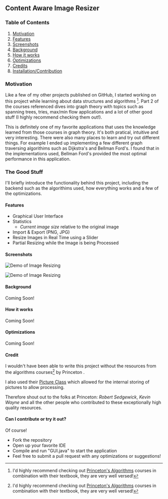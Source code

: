 ## Content Aware Image Resizer

### Table of Contents
1. [Motivation](#Motivation)
2. [Features](#Features)
3. [Screenshots](#Screenshots)
4. [Background](#Background)
5. [How it works](#How-it-works)
6. [Optimizations](#Optimizations)
7. [Credits](#Credit)
8. [Installation/Contribution](#Can-I-contribute-or-try-it-out?)

### Motivation
Like a few of my other projects published on GitHub, I started working on this project while learning about data structures and algorithms [^1]. Part 2 of the  courses referenced dives into graph theory with topics such as spanning trees, tries, max/min flow applications and a lot of other good stuff (I highly recommend checking them out!).   

This is definitely one of my favorite applications that uses the knowledge learned from those courses in graph theory. It's both pratical, intuitive and very interesting. There were also many places to learn and try out different things. For example I ended up implementing a few different graph traversing algorithims such as Dijkstra's and Bellman Ford's. I found that in the implementations used, Bellman Ford's provided the most optimal performance in this application.

### The Good Stuff
I'll briefly introduce the functionality behind this project, including the backend such as the algorithims used, how everything works and a few of the optimizations.

#### Features
- Graphical User Interface
- Statistics 
   - _Current image size_ relative to the original image
- Import & Export  (PNG, JPG)
- Resize Images in Real Time using a Slider
- Partial Resizing while the Image is being Processed

#### Screenshots
![Demo of Image Resizing](https://user-images.githubusercontent.com/61364811/103141219-948e8c80-46bf-11eb-9ec2-6d98405622a7.gif)

![Demo of Image Resizing](https://user-images.githubusercontent.com/61364811/103141220-97897d00-46bf-11eb-81e0-290522555f89.gif)


#### Background
Coming Soon!

#### How it works
Coming Soon!

#### Optimizations
Coming Soon!

#### Credit
I wouldn't have been able to write this project without the resources from the algorithms courses[^1] by Princeton . 


I also used their [Picture Class](https://algs4.cs.princeton.edu/code/javadoc/edu/princeton/cs/algs4/Picture.html) which allowed for the internal storing of pictures to allow processing. 

Therefore shout out to the folks at Princeton: _Robert Sedgewick_, _Kevin Wayne_ and all the other people who contributed to these exceptionally high quality resources.


[^1]: I'd highly recommend checking out [Princeton's Algorithms](https://www.coursera.org/learn/algorithms-part2) courses in combination with their textbook, they are very well versed! 


#### Can I contribute or try it out?
Of course!  
* Fork the repository
* Open up your favorite IDE 
* Compile and run "GUI.java" to start the application
* Feel free to submit a pull request with any optimizations or suggestions!




